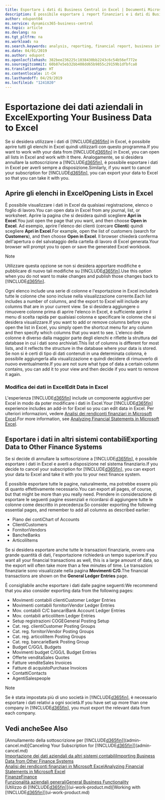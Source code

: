 ```yaml
---
title: Esportare i dati di Business Central in Excel | Documenti Microsoft
description: È possibile esportare i report finanziari e i dati di Business Intelligence da Business Central in Excel o aprire i dati di Business Central in Excel.
author: edupont04
ms.service: dynamics365-business-central
ms.topic: article
ms.devlang: na
ms.tgt_pltfrm: na
ms.workload: na
ms.search.keywords: analysis, reporting, financial report, business intelligence, BI, Excel
ms.date: 04/01/2019
ms.author: edupont
ms.openlocfilehash: 382bee236225c1038430bb2243c6c54b56ef772e
ms.sourcegitcommit: 60b87e5eb32bb408dd65b9855c29159b1dfbfca8
ms.translationtype: HT
ms.contentlocale: it-CH
ms.lasthandoff: 04/29/2019
ms.locfileid: "1241020"
---
```

# <a name="exporting-your-business-data-to-excel"></a><span data-ttu-id="c6f8f-103">Esportazione dei dati aziendali in Excel</span><span class="sxs-lookup"><span data-stu-id="c6f8f-103">Exporting Your Business Data to Excel</span></span>
<span data-ttu-id="c6f8f-104">Se si desidera utilizzare i dati di [!INCLUDE[d365fin](includes/d365fin_md.md)] in Excel, è possibile aprire tutti gli elenchi in Excel quindi utilizzarli con questo programma.</span><span class="sxs-lookup"><span data-stu-id="c6f8f-104">If you want to work with your data from [!INCLUDE[d365fin](includes/d365fin_md.md)] in Excel, you can open all lists in Excel and work with it there.</span></span> <span data-ttu-id="c6f8f-105">Analogamente, se si desidera annullare la sottoscrizione a [!INCLUDE[d365fin](includes/d365fin_md.md)], è possibile esportare i dati in Excel per averli sempre a disposizione.</span><span class="sxs-lookup"><span data-stu-id="c6f8f-105">Similarly, if you want to cancel your subscription for [!INCLUDE[d365fin](includes/d365fin_md.md)], you can export your data to Excel so that you can take it with you.</span></span>

## <a name="opening-lists-in-excel"></a><span data-ttu-id="c6f8f-106">Aprire gli elenchi in Excel</span><span class="sxs-lookup"><span data-stu-id="c6f8f-106">Opening Lists in Excel</span></span>
<span data-ttu-id="c6f8f-107">È possibile visualizzare i dati in Excel da qualsiasi registrazione, elenco o foglio di lavoro.</span><span class="sxs-lookup"><span data-stu-id="c6f8f-107">You can open data in Excel from any journal, list, or worksheet.</span></span> <span data-ttu-id="c6f8f-108">Aprire la pagina che si desidera quindi scegliere **Apri in Excel**.</span><span class="sxs-lookup"><span data-stu-id="c6f8f-108">You just open the page that you want, and then choose **Open in Excel**.</span></span> <span data-ttu-id="c6f8f-109">Ad esempio, aprire l'elenco dei clienti (cercare **Clienti**) quindi scegliere **Apri in Excel**.</span><span class="sxs-lookup"><span data-stu-id="c6f8f-109">For example, open the list of customers (search for **Customers**), and then choose **Open in Excel**.</span></span> <span data-ttu-id="c6f8f-110">Il browser chiederà conferma dell'apertura o del salvataggio della cartella di lavoro di Excel generata.</span><span class="sxs-lookup"><span data-stu-id="c6f8f-110">Your browser will prompt you to open or save the generated Excel workbook.</span></span>  

> [!NOTE]
> <span data-ttu-id="c6f8f-111">Utilizzare questa opzione se non si desidera apportare modifiche e pubblicare di nuovo tali modifiche su [!INCLUDE[d365fin](includes/d365fin_md.md)].</span><span class="sxs-lookup"><span data-stu-id="c6f8f-111">Use this option when you do not want to make changes and publish those changes back to [!INCLUDE[d365fin](includes/d365fin_md.md)].</span></span>  

<span data-ttu-id="c6f8f-112">Ogni elenco include una serie di colonne e l'esportazione in Excel includerà tutte le colonne che sono incluse nella visualizzazione corrente.</span><span class="sxs-lookup"><span data-stu-id="c6f8f-112">Each list includes a number of columns, and the export to Excel will include any columns that are in your current view.</span></span> <span data-ttu-id="c6f8f-113">Se si desidera aggiungere o rimuovere colonne prima di aprire l'elenco in Excel, è sufficiente aprire il menu di scelta rapida per qualsiasi colonna e specificare le colonne che si desidera visualizzare.</span><span class="sxs-lookup"><span data-stu-id="c6f8f-113">If you want to add or remove columns before you open the list in Excel, you simply open the shortcut menu for any column and then specify which columns that you want to see.</span></span> <span data-ttu-id="c6f8f-114">L'elenco delle colonne è diverso dalla maggior parte degli elenchi e riflette la struttura del database in cui i dati sono archiviati.</span><span class="sxs-lookup"><span data-stu-id="c6f8f-114">This list of columns is different for most lists, and it reflects the structure in the database where your data is stored.</span></span> <span data-ttu-id="c6f8f-115">Se non si è certi di tipo di dati contenuti in una determinata colonna, è possibile aggiungerla alla visualizzazione e quindi decidere di rimuoverlo di nuovo eventualmente.</span><span class="sxs-lookup"><span data-stu-id="c6f8f-115">If you are not sure what type of data a certain column contains, you can add it to your view and then decide if you want to remove it again.</span></span>  

### <a name="edit-data-in-excel"></a><span data-ttu-id="c6f8f-116">Modifica dei dati in Excel</span><span class="sxs-lookup"><span data-stu-id="c6f8f-116">Edit Data in Excel</span></span>
<span data-ttu-id="c6f8f-117">L'esperienza [!INCLUDE[d365fin](includes/d365fin_md.md)] include un componente aggiuntivo per Excel in modo da poter modificare i dati in Excel.</span><span class="sxs-lookup"><span data-stu-id="c6f8f-117">Your [!INCLUDE[d365fin](includes/d365fin_md.md)] experience includes an add-in for Excel so you can edit data in Excel.</span></span> <span data-ttu-id="c6f8f-118">Per ulteriori informazioni, vedere [Analisi dei rendiconti finanziari in Microsoft Excel](finance-analyze-excel.md).</span><span class="sxs-lookup"><span data-stu-id="c6f8f-118">For more information, see [Analyzing Financial Statements in Microsoft Excel](finance-analyze-excel.md).</span></span>  

## <a name="exporting-data-to-other-finance-systems"></a><span data-ttu-id="c6f8f-119">Esportare i dati in altri sistemi contabili</span><span class="sxs-lookup"><span data-stu-id="c6f8f-119">Exporting Data to Other Finance Systems</span></span>
<span data-ttu-id="c6f8f-120">Se si decide di annullare la sottoscrizione a [!INCLUDE[d365fin](includes/d365fin_md.md)], è possibile esportare i dati in Excel e averli a disposizione nel sistema finanziario.</span><span class="sxs-lookup"><span data-stu-id="c6f8f-120">If you decide to cancel your subscription for [!INCLUDE[d365fin](includes/d365fin_md.md)], you can export your data to Excel and take it with you to your next finance system.</span></span>  

<span data-ttu-id="c6f8f-121">È possibile esportare tutte le pagine, naturalmente, ma potrebbe essere più di quanto effettivamente necessario.</span><span class="sxs-lookup"><span data-stu-id="c6f8f-121">You can export all pages, of course, but that might be more than you really need.</span></span> <span data-ttu-id="c6f8f-122">Prendere in considerazione di esportare le seguenti pagine essenziali e ricordarsi di aggiungere tutte le colonne come descritto in precedenza:</span><span class="sxs-lookup"><span data-stu-id="c6f8f-122">So consider exporting the following essential pages, and remember to add all columns as described earlier:</span></span>  

* <span data-ttu-id="c6f8f-123">Piano dei conti</span><span class="sxs-lookup"><span data-stu-id="c6f8f-123">Chart of Accounts</span></span>  
* <span data-ttu-id="c6f8f-124">Clienti</span><span class="sxs-lookup"><span data-stu-id="c6f8f-124">Customers</span></span>  
* <span data-ttu-id="c6f8f-125">Fornitori</span><span class="sxs-lookup"><span data-stu-id="c6f8f-125">Vendors</span></span>  
* <span data-ttu-id="c6f8f-126">Banche</span><span class="sxs-lookup"><span data-stu-id="c6f8f-126">Banks</span></span>  
* <span data-ttu-id="c6f8f-127">Articoli</span><span class="sxs-lookup"><span data-stu-id="c6f8f-127">Items</span></span>  

<span data-ttu-id="c6f8f-128">Se si desidera esportare anche tutte le transazioni finanziarie, ovvero una grande quantità di dati, l'esportazione richiederà un tempo superiore.</span><span class="sxs-lookup"><span data-stu-id="c6f8f-128">If you want all your financial transactions as well, this is a large amount of data, so the export will often take more than a few minutes of time.</span></span> <span data-ttu-id="c6f8f-129">Le transazioni finanziarie sono visualizzate nella pagina **Movimenti C/G**.</span><span class="sxs-lookup"><span data-stu-id="c6f8f-129">The financial transactions are shown on the **General Ledger Entries** page.</span></span>  

<span data-ttu-id="c6f8f-130">È consigliabile anche esportare i dati dalle pagine seguenti:</span><span class="sxs-lookup"><span data-stu-id="c6f8f-130">We recommend that you also consider exporting data from the following pages:</span></span>  

* <span data-ttu-id="c6f8f-131">Movimenti contabili clienti</span><span class="sxs-lookup"><span data-stu-id="c6f8f-131">Customer Ledger Entries</span></span>  
* <span data-ttu-id="c6f8f-132">Movimenti contabili fornitori</span><span class="sxs-lookup"><span data-stu-id="c6f8f-132">Vendor Ledger Entries</span></span>  
* <span data-ttu-id="c6f8f-133">Mov. contabili C/C bancari</span><span class="sxs-lookup"><span data-stu-id="c6f8f-133">Bank Account Ledger Entries</span></span>  
* <span data-ttu-id="c6f8f-134">Mov. contabili articoli</span><span class="sxs-lookup"><span data-stu-id="c6f8f-134">Item Ledger Entries</span></span>  
* <span data-ttu-id="c6f8f-135">Setup registrazioni COGE</span><span class="sxs-lookup"><span data-stu-id="c6f8f-135">General Posting Setup</span></span>  
* <span data-ttu-id="c6f8f-136">Cat. reg. clienti</span><span class="sxs-lookup"><span data-stu-id="c6f8f-136">Customer Posting Groups</span></span>  
* <span data-ttu-id="c6f8f-137">Cat. reg. fornitori</span><span class="sxs-lookup"><span data-stu-id="c6f8f-137">Vendor Posting Groups</span></span>  
* <span data-ttu-id="c6f8f-138">Cat. reg. articoli</span><span class="sxs-lookup"><span data-stu-id="c6f8f-138">Item Posting Groups</span></span>  
* <span data-ttu-id="c6f8f-139">Cat. reg. bancarie</span><span class="sxs-lookup"><span data-stu-id="c6f8f-139">Bank Posting Group</span></span>  
* <span data-ttu-id="c6f8f-140">Budget C/G</span><span class="sxs-lookup"><span data-stu-id="c6f8f-140">G/L Budgets</span></span>  
* <span data-ttu-id="c6f8f-141">Movimenti budget C/G</span><span class="sxs-lookup"><span data-stu-id="c6f8f-141">G/L Budget Entries</span></span>  
* <span data-ttu-id="c6f8f-142">Offerte vendita</span><span class="sxs-lookup"><span data-stu-id="c6f8f-142">Sales Quotes</span></span>  
* <span data-ttu-id="c6f8f-143">Fatture vendite</span><span class="sxs-lookup"><span data-stu-id="c6f8f-143">Sales Invoices</span></span>  
* <span data-ttu-id="c6f8f-144">Fatture di acquisto</span><span class="sxs-lookup"><span data-stu-id="c6f8f-144">Purchase Invoices</span></span>  
* <span data-ttu-id="c6f8f-145">Contatti</span><span class="sxs-lookup"><span data-stu-id="c6f8f-145">Contacts</span></span>  
* <span data-ttu-id="c6f8f-146">Agenti</span><span class="sxs-lookup"><span data-stu-id="c6f8f-146">Salespeople</span></span>  

> [!NOTE]  
>   <span data-ttu-id="c6f8f-147">Se è stata impostata più di uno società in [!INCLUDE[d365fin](includes/d365fin_md.md)], è necessario esportare i dati relativi a ogni società.</span><span class="sxs-lookup"><span data-stu-id="c6f8f-147">If you have set up more than one company in [!INCLUDE[d365fin](includes/d365fin_md.md)], you must export the relevant data from each company.</span></span>

## <a name="see-also"></a><span data-ttu-id="c6f8f-148">Vedi anche</span><span class="sxs-lookup"><span data-stu-id="c6f8f-148">See Also</span></span>
<span data-ttu-id="c6f8f-149">[Annullamento della sottoscrizione per [!INCLUDE[d365fin](includes/d365fin_md.md)]](admin-cancel.md)</span><span class="sxs-lookup"><span data-stu-id="c6f8f-149">[Canceling Your Subscription for [!INCLUDE[d365fin](includes/d365fin_md.md)]](admin-cancel.md)</span></span>  
[<span data-ttu-id="c6f8f-150">Importazione dei dati aziendali da altri sistemi contabili</span><span class="sxs-lookup"><span data-stu-id="c6f8f-150">Importing Business Data from Other Finance Systems</span></span>](across-import-data-configuration-packages.md)  
[<span data-ttu-id="c6f8f-151">Analisi dei rendiconti finanziari in Microsoft Excel</span><span class="sxs-lookup"><span data-stu-id="c6f8f-151">Analyzing Financial Statements in Microsoft Excel</span></span>](finance-analyze-excel.md)  
[<span data-ttu-id="c6f8f-152">Finanze</span><span class="sxs-lookup"><span data-stu-id="c6f8f-152">Finance</span></span>](finance.md)  
[<span data-ttu-id="c6f8f-153">Funzionalità aziendali generali</span><span class="sxs-lookup"><span data-stu-id="c6f8f-153">General Business Functionality</span></span>](ui-across-business-areas.md)  
<span data-ttu-id="c6f8f-154">[Utilizzo di [!INCLUDE[d365fin](includes/d365fin_md.md)]](ui-work-product.md)</span><span class="sxs-lookup"><span data-stu-id="c6f8f-154">[Working with [!INCLUDE[d365fin](includes/d365fin_md.md)]](ui-work-product.md)</span></span>  
